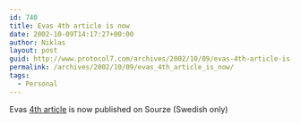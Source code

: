 ```yaml
---
id: 740
title: Evas 4th article is now
date: 2002-10-09T14:17:27+00:00
author: Niklas
layout: post
guid: http://www.protocol7.com/archives/2002/10/09/evas-4th-article-is-now/
permalink: /archives/2002/10/09/evas_4th_article_is_now/
tags:
  - Personal
---
```

<div class='microid-2b7a8429832bd1ffb9b120a0bbbe35307f79b593'>
  <p>
    Evas <a href="http://www.sourze.se/default.asp?ItemId=10206868">4th article</a> is now published on <a hre="http://www.sourze.se">Sourze</a> (Swedish only)
  </p>
</div>